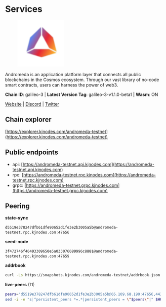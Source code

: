# Services

<figure><img src="https://raw.githubusercontent.com/kj89/cosmos-images/main/logos/andromeda.png" width="150" alt=""><figcaption></figcaption></figure>

Andromeda is an application platform layer that connects all  public blockchains in the Cosmos ecosystem. Through our vast  library of no-code smart contracts, users can harness the power of web3.

**Chain ID**: galileo-3 | **Latest Version Tag**: galileo-3-v1.1.0-beta1 | **Wasm**: ON

[Website](https://www.andromedaprotocol.io) | [Discord](https://discord.gg/wzM3kSN3sE) | [Twitter](https://twitter.com/andromedaprot)




## Chain explorer
[https://explorer.kjnodes.com/andromeda-testnet](https://explorer.kjnodes.com/andromeda-testnet)

## Public endpoints

* api: [https://andromeda-testnet.api.kjnodes.com](https://andromeda-testnet.api.kjnodes.com)
* rpc: [https://andromeda-testnet.rpc.kjnodes.com](https://andromeda-testnet.rpc.kjnodes.com)
* grpc: [https://andromeda-testnet.grpc.kjnodes.com](https://andromeda-testnet.grpc.kjnodes.com)

## Peering

**state-sync**

```text
d5519e378247dfb61dfe90652d1fe3e2b3005a5b@andromeda-testnet.rpc.kjnodes.com:47656
```

**seed-node**

```text
3f472746f46493309650e5a033076689996c8881@andromeda-testnet.rpc.kjnodes.com:47659
```

**addrbook**
```bash
curl -Ls https://snapshots.kjnodes.com/andromeda-testnet/addrbook.json > $HOME/.andromedad/config/addrbook.json
```

**live-peers** (11)
```bash
peers="d5519e378247dfb61dfe90652d1fe3e2b3005a5b@65.109.68.190:47656,443a51f595c9ca16273ca6146db1375e4223a91f@172.93.110.154:26656,bd323d2c7ce260b831d20923d390e4a1623f32c4@213.239.215.195:20095,20248068f368f5d1eda74646d2bfd1fcdaffb3e1@89.58.59.75:60656,7ac17e470c16814be55aa02a1611b23a3fba3097@75.119.141.16:26656,093a6c911937d6d870780003c2b0a39c050d9d85@194.31.109.199:26656,0a9c34419331688b0b40d50fddbee286927602cb@5.78.79.97:26656,03603fb96ded3aabe7451efad31fb8d0c523a0ee@146.19.75.97:26656,d30a56dd61de5b3e8d36bf40cb0a15add3915c91@195.3.223.33:37656,3d25f45062b5f3f49a87d38300ca0f657a9c853f@84.252.159.238:02656,086dd26d09ee6ff66307555cb9a25e0df76f377f@65.108.199.206:30656"
sed -i -e "s|^persistent_peers *=.*|persistent_peers = \"$peers\"|" $HOME/.andromedad/config/config.toml
```

